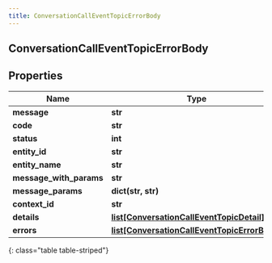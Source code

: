 ```yaml
---
title: ConversationCallEventTopicErrorBody
---
```

## ConversationCallEventTopicErrorBody

## Properties

|Name | Type | Description | Notes|
|------------ | ------------- | ------------- | -------------|
| **message** | **str** |  | [optional] |
| **code** | **str** |  | [optional] |
| **status** | **int** |  | [optional] |
| **entity_id** | **str** |  | [optional] |
| **entity_name** | **str** |  | [optional] |
| **message_with_params** | **str** |  | [optional] |
| **message_params** | **dict(str, str)** |  | [optional] |
| **context_id** | **str** |  | [optional] |
| **details** | [**list[ConversationCallEventTopicDetail]**](ConversationCallEventTopicDetail.html) |  | [optional] |
| **errors** | [**list[ConversationCallEventTopicErrorBody]**](ConversationCallEventTopicErrorBody.html) |  | [optional] |
{: class="table table-striped"}


